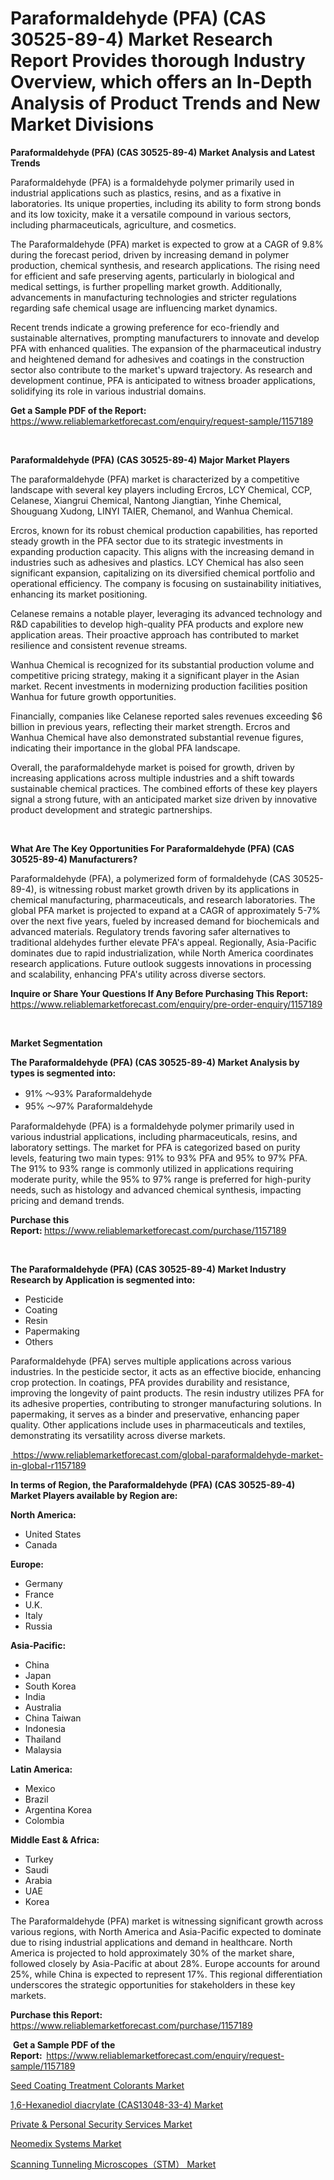 <p><h1>Paraformaldehyde (PFA) (CAS 30525-89-4) Market Research Report Provides thorough Industry Overview, which offers an In-Depth Analysis of Product Trends and New Market Divisions</h1></p><p><strong>Paraformaldehyde (PFA) (CAS 30525-89-4) Market Analysis and Latest Trends</strong></p>
<p><p>Paraformaldehyde (PFA) is a formaldehyde polymer primarily used in industrial applications such as plastics, resins, and as a fixative in laboratories. Its unique properties, including its ability to form strong bonds and its low toxicity, make it a versatile compound in various sectors, including pharmaceuticals, agriculture, and cosmetics.</p><p>The Paraformaldehyde (PFA) market is expected to grow at a CAGR of 9.8% during the forecast period, driven by increasing demand in polymer production, chemical synthesis, and research applications. The rising need for efficient and safe preserving agents, particularly in biological and medical settings, is further propelling market growth. Additionally, advancements in manufacturing technologies and stricter regulations regarding safe chemical usage are influencing market dynamics.</p><p>Recent trends indicate a growing preference for eco-friendly and sustainable alternatives, prompting manufacturers to innovate and develop PFA with enhanced qualities. The expansion of the pharmaceutical industry and heightened demand for adhesives and coatings in the construction sector also contribute to the market's upward trajectory. As research and development continue, PFA is anticipated to witness broader applications, solidifying its role in various industrial domains.</p></p>
<p><strong>Get a Sample PDF of the Report:&nbsp;</strong> <a href="https://www.reliablemarketforecast.com/enquiry/request-sample/1157189?utm_campaign=1885&utm_medium=2&utm_source=Github&utm_content=ia&utm_term=21032025&utm_id=paraformaldehyde-pfa-cas-30525-89-4">https://www.reliablemarketforecast.com/enquiry/request-sample/1157189</a></p>
<p>&nbsp;</p>
<p><strong>Paraformaldehyde (PFA) (CAS 30525-89-4) Major Market Players</strong></p>
<p><p>The paraformaldehyde (PFA) market is characterized by a competitive landscape with several key players including Ercros, LCY Chemical, CCP, Celanese, Xiangrui Chemical, Nantong Jiangtian, Yinhe Chemical, Shouguang Xudong, LINYI TAIER, Chemanol, and Wanhua Chemical.</p><p>Ercros, known for its robust chemical production capabilities, has reported steady growth in the PFA sector due to its strategic investments in expanding production capacity. This aligns with the increasing demand in industries such as adhesives and plastics. LCY Chemical has also seen significant expansion, capitalizing on its diversified chemical portfolio and operational efficiency. The company is focusing on sustainability initiatives, enhancing its market positioning.</p><p>Celanese remains a notable player, leveraging its advanced technology and R&D capabilities to develop high-quality PFA products and explore new application areas. Their proactive approach has contributed to market resilience and consistent revenue streams. </p><p>Wanhua Chemical is recognized for its substantial production volume and competitive pricing strategy, making it a significant player in the Asian market. Recent investments in modernizing production facilities position Wanhua for future growth opportunities.</p><p>Financially, companies like Celanese reported sales revenues exceeding $6 billion in previous years, reflecting their market strength. Ercros and Wanhua Chemical have also demonstrated substantial revenue figures, indicating their importance in the global PFA landscape.</p><p>Overall, the paraformaldehyde market is poised for growth, driven by increasing applications across multiple industries and a shift towards sustainable chemical practices. The combined efforts of these key players signal a strong future, with an anticipated market size driven by innovative product development and strategic partnerships.</p></p>
<p>&nbsp;</p>
<p><strong>What Are The Key Opportunities For Paraformaldehyde (PFA) (CAS 30525-89-4) Manufacturers?</strong></p>
<p><p>Paraformaldehyde (PFA), a polymerized form of formaldehyde (CAS 30525-89-4), is witnessing robust market growth driven by its applications in chemical manufacturing, pharmaceuticals, and research laboratories. The global PFA market is projected to expand at a CAGR of approximately 5-7% over the next five years, fueled by increased demand for biochemicals and advanced materials. Regulatory trends favoring safer alternatives to traditional aldehydes further elevate PFA's appeal. Regionally, Asia-Pacific dominates due to rapid industrialization, while North America coordinates research applications. Future outlook suggests innovations in processing and scalability, enhancing PFA's utility across diverse sectors.</p></p>
<p><strong>Inquire or Share Your Questions If Any Before Purchasing This Report:</strong> <a href="https://www.reliablemarketforecast.com/enquiry/pre-order-enquiry/1157189?utm_campaign=1885&utm_medium=2&utm_source=Github&utm_content=ia&utm_term=21032025&utm_id=paraformaldehyde-pfa-cas-30525-89-4">https://www.reliablemarketforecast.com/enquiry/pre-order-enquiry/1157189</a></p>
<p>&nbsp;</p>
<p><strong>Market Segmentation</strong></p>
<p><strong>The Paraformaldehyde (PFA) (CAS 30525-89-4) Market Analysis by types is segmented into:</strong></p>
<p><ul><li>91% ～93% Paraformaldehyde</li><li>95% ～97% Paraformaldehyde</li></ul></p>
<p><p>Paraformaldehyde (PFA) is a formaldehyde polymer primarily used in various industrial applications, including pharmaceuticals, resins, and laboratory settings. The market for PFA is categorized based on purity levels, featuring two main types: 91% to 93% PFA and 95% to 97% PFA. The 91% to 93% range is commonly utilized in applications requiring moderate purity, while the 95% to 97% range is preferred for high-purity needs, such as histology and advanced chemical synthesis, impacting pricing and demand trends.</p></p>
<p><strong>Purchase this Report:&nbsp;</strong><a href="https://www.reliablemarketforecast.com/purchase/1157189?utm_campaign=1885&utm_medium=2&utm_source=Github&utm_content=ia&utm_term=21032025&utm_id=paraformaldehyde-pfa-cas-30525-89-4">https://www.reliablemarketforecast.com/purchase/1157189</a></p>
<p>&nbsp;</p>
<p><strong>The Paraformaldehyde (PFA) (CAS 30525-89-4) Market Industry Research by Application is segmented into:</strong></p>
<p><ul><li>Pesticide</li><li>Coating</li><li>Resin</li><li>Papermaking</li><li>Others</li></ul></p>
<p><p>Paraformaldehyde (PFA) serves multiple applications across various industries. In the pesticide sector, it acts as an effective biocide, enhancing crop protection. In coatings, PFA provides durability and resistance, improving the longevity of paint products. The resin industry utilizes PFA for its adhesive properties, contributing to stronger manufacturing solutions. In papermaking, it serves as a binder and preservative, enhancing paper quality. Other applications include uses in pharmaceuticals and textiles, demonstrating its versatility across diverse markets.</p></p>
<p><a href="https://www.reliablemarketforecast.com/global-paraformaldehyde-market-in-global-r1157189?utm_campaign=1885&utm_medium=2&utm_source=Github&utm_content=ia&utm_term=21032025&utm_id=paraformaldehyde-pfa-cas-30525-89-4">&nbsp;https://www.reliablemarketforecast.com/global-paraformaldehyde-market-in-global-r1157189</a></p>
<p><strong>In terms of Region, the Paraformaldehyde (PFA) (CAS 30525-89-4) Market Players available by Region are:</strong></p>
<p>
    <p> <strong> North America: </strong>
        <ul>
            <li>United States</li>
            <li>Canada</li>
        </ul>
        </p> 
    <p> <strong> Europe: </strong>
        <ul>
            <li>Germany</li>
            <li>France</li>
            <li>U.K.</li>
            <li>Italy</li>
            <li>Russia</li>
        </ul>
        </p> 
    <p> <strong> Asia-Pacific: </strong>
        <ul>
            <li>China</li>
            <li>Japan</li>
            <li>South Korea</li>
            <li>India</li>
            <li>Australia</li>
            <li>China Taiwan</li>
            <li>Indonesia</li>
            <li>Thailand</li>
            <li>Malaysia</li>
        </ul>
        </p> 
    <p> <strong> Latin America: </strong>
        <ul>
            <li>Mexico</li>
            <li>Brazil</li>
            <li>Argentina Korea</li>
            <li>Colombia</li>
        </ul>
        </p> 
    <p> <strong> Middle East & Africa: </strong>
        <ul>
            <li>Turkey</li>
            <li>Saudi</li>
            <li>Arabia</li>
            <li>UAE</li>
            <li>Korea</li>
        </ul>
    </p>
    </p>
<p><p>The Paraformaldehyde (PFA) market is witnessing significant growth across various regions, with North America and Asia-Pacific expected to dominate due to rising industrial applications and demand in healthcare. North America is projected to hold approximately 30% of the market share, followed closely by Asia-Pacific at about 28%. Europe accounts for around 25%, while China is expected to represent 17%. This regional differentiation underscores the strategic opportunities for stakeholders in these key markets.</p></p>
<p><strong>Purchase this Report: </strong><a href="https://www.reliablemarketforecast.com/purchase/1157189?utm_campaign=1885&utm_medium=2&utm_source=Github&utm_content=ia&utm_term=21032025&utm_id=paraformaldehyde-pfa-cas-30525-89-4">https://www.reliablemarketforecast.com/purchase/1157189</a></p>
<p>&nbsp;<strong>Get a Sample PDF of the Report:&nbsp;&nbsp;</strong><a href="https://www.reliablemarketforecast.com/enquiry/request-sample/1157189?utm_campaign=1885&utm_medium=2&utm_source=Github&utm_content=ia&utm_term=21032025&utm_id=paraformaldehyde-pfa-cas-30525-89-4">https://www.reliablemarketforecast.com/enquiry/request-sample/1157189</a></p>
<p><strong></strong></p>
<p><p><a href="https://github.com/waackheidtn5/Market-Research-Report-List-1/blob/main/seed-coating-treatment-colorants-market.md?utm_campaign=1885&utm_medium=2&utm_source=Github&utm_content=ia&utm_term=21032025&utm_id=paraformaldehyde-pfa-cas-30525-89-4">Seed Coating Treatment Colorants Market</a></p><p><a href="https://github.com/wwwkeltoum/Market-Research-Report-List-5/blob/main/16-hexanediol-diacrylate-cas13048-33-4-market.md?utm_campaign=1885&utm_medium=2&utm_source=Github&utm_content=ia&utm_term=21032025&utm_id=paraformaldehyde-pfa-cas-30525-89-4">1,6-Hexanediol diacrylate (CAS13048-33-4) Market</a></p><p><a href="https://github.com/melascalbirp/Market-Research-Report-List-1/blob/main/private-personal-security-services-market.md?utm_campaign=1885&utm_medium=2&utm_source=Github&utm_content=ia&utm_term=21032025&utm_id=paraformaldehyde-pfa-cas-30525-89-4">Private & Personal Security Services Market</a></p><p><a href="https://github.com/gallatannyv6/Market-Research-Report-List-1/blob/main/neomedix-systems-market.md?utm_campaign=1885&utm_medium=2&utm_source=Github&utm_content=ia&utm_term=21032025&utm_id=paraformaldehyde-pfa-cas-30525-89-4">Neomedix Systems Market</a></p><p><a href="https://github.com/guzmabugbyf1/Market-Research-Report-List-1/blob/main/scanning-tunneling-microscopesstm-market.md?utm_campaign=1885&utm_medium=2&utm_source=Github&utm_content=ia&utm_term=21032025&utm_id=paraformaldehyde-pfa-cas-30525-89-4">Scanning Tunneling Microscopes（STM） Market</a></p></p>